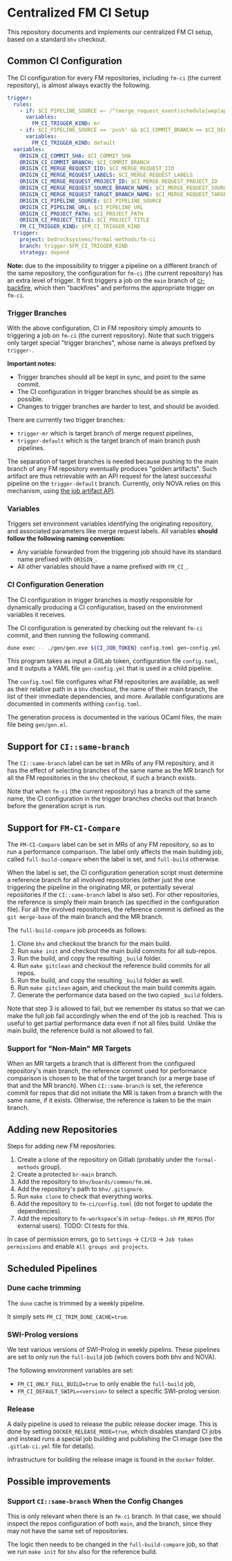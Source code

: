 Centralized FM CI Setup
=======================

This repository documents and implements our centralized FM CI setup, based on
a standard `bhv` checkout.

## Common CI Configuration

The CI configuration for every FM repositories, including `fm-ci` (the current
repository), is almost always exactly the following.
```yaml
trigger:
  rules:
    - if: $CI_PIPELINE_SOURCE =~ /^(merge_request_event|schedule|wep|api)$/
      variables:
        FM_CI_TRIGGER_KIND: mr
    - if: $CI_PIPELINE_SOURCE == 'push' && $CI_COMMIT_BRANCH == $CI_DEFAULT_BRANCH
      variables:
        FM_CI_TRIGGER_KIND: default
  variables:
    ORIGIN_CI_COMMIT_SHA: $CI_COMMIT_SHA
    ORIGIN_CI_COMMIT_BRANCH: $CI_COMMIT_BRANCH
    ORIGIN_CI_MERGE_REQUEST_IID: $CI_MERGE_REQUEST_IID
    ORIGIN_CI_MERGE_REQUEST_LABELS: $CI_MERGE_REQUEST_LABELS
    ORIGIN_CI_MERGE_REQUEST_PROJECT_ID: $CI_MERGE_REQUEST_PROJECT_ID
    ORIGIN_CI_MERGE_REQUEST_SOURCE_BRANCH_NAME: $CI_MERGE_REQUEST_SOURCE_BRANCH_NAME
    ORIGIN_CI_MERGE_REQUEST_TARGET_BRANCH_NAME: $CI_MERGE_REQUEST_TARGET_BRANCH_NAME
    ORIGIN_CI_PIPELINE_SOURCE: $CI_PIPELINE_SOURCE
    ORIGIN_CI_PIPELINE_URL: $CI_PIPELINE_URL
    ORIGIN_CI_PROJECT_PATH: $CI_PROJECT_PATH
    ORIGIN_CI_PROJECT_TITLE: $CI_PROJECT_TITLE
    FM_CI_TRIGGER_KIND: $FM_CI_TRIGGER_KIND
  trigger:
    project: bedrocksystems/formal-methods/fm-ci
    branch: trigger-$FM_CI_TRIGGER_KIND
    strategy: depend
```

**Note:** due to the impossibility to trigger a pipeline on a different branch
of the same repository, the configuration for `fm-ci` (the current repository)
has an extra level of trigger. It first triggers a job on the `main` branch of
[ci-backfire](https://gitlab.com/bedrocksystems/formal-methods/ci-backfire),
which then "backfires" and performs the appropriate trigger on `fm-ci`.

### Trigger Branches

With the above configuration, CI in FM repository simply amounts to triggering
a job on `fm-ci` (the current repository). Note that such triggers only target
special "trigger branches", whose name is always prefixed by `trigger-`.

**Important notes:**
- Trigger branches should all be kept in sync, and point to the same commit.
- The CI configuration in trigger branches should be as simple as possible.
- Changes to trigger branches are harder to test, and should be avoided.

There are currently two trigger branches:
- `trigger-mr` which is target branch of merge request pipelines,
- `trigger-default` which is the target branch of main branch push pipelines.

The separation of target branches is needed because pushing to the main branch
of any FM repository eventually produces "golden artifacts". Such artifact are
thus retrievable with an API request for the latest successful pipeline on the
`trigger-default` branch. Currently, only NOVA relies on this mechanism, using
[the job artifact API](https://docs.gitlab.com/ee/api/job_artifacts.html).

### Variables

Triggers set environment variables identifying the originating repository, and
associated parameters like merge request labels. All variables **should follow
the following naming convention:**
- Any variable forwarded from the triggering job should have its standard name
  prefixed with `ORIGIN_`.
- All other variables should have a name prefixed with `FM_CI_`.

### CI Configuration Generation

The CI configuration in trigger branches is mostly responsible for dynamically
producing a CI configuration, based on the environment variables it receives.

The CI configuration is generated by checking out the relevant `fm-ci` commit,
and then running the following command.
```sh
dune exec -- ./gen/gen.exe ${CI_JOB_TOKEN} config.toml gen-config.yml
```
This program takes as input a GitLab token, configuration file `config.toml`,
and it outputs a YAML file `gen-config.yml` that is used in a child pipeline.

The `config.toml` file configures what FM repositories are available, as well
as their relative path in a `bhv` checkout, the name of their main branch, the
list of their immediate dependencies, and more. Available configurations are
documented in comments withing `config.toml`.

The generation process is documented in the various OCaml files, the main file
being `gen/gen.ml`.

## Support for `CI::same-branch`

The `CI::same-branch` label can be set in MRs of any FM repository, and it has
the effect of selecting branches of the same name as the MR branch for all the
FM repositories in the `bhv` checkout, if such a branch exists.

Note that when `fm-ci` (the current repository) has a branch of the same name,
the CI configuration in the trigger branches checks out that branch before the
generation script is run.

## Support for `FM-CI-Compare`

The `FM-CI-Compare` label can be set in MRs of any FM repository, so as to run
a performance comparison. The label only affects the main building job, called
`full-build-compare` when the label is set, and `full-build` otherwise.

When the label is set, the CI configuration generation script must determine a
reference branch for all involved repositories (either just the one triggering
the pipeline in the originating MR, or potentially several repositories if the
`CI::same-branch` label is also set). For other repositories, the reference is
simply their main branch (as specified in the configuration file). For all the
involved repositories, the reference commit is defined as the `git merge-base`
of the main branch and the MR branch.

The `full-build-compare` job proceeds as follows:
1. Clone `bhv` and checkout the branch for the main build.
2. Run `make init` and checkout the main build commits for all sub-repos.
3. Run the build, and copy the resulting `_build` folder.
4. Run `make gitclean` and checkout the reference build commits for all repos.
5. Run the build, and copy the resulting `_build` folder as well.
6. Run `make gitclean` again, and checkout the main build commits again.
7. Generate the performance data based on the two copied `_build` folders.

Note that step 3 is allowed to fail, but we remember its status so that we can
make the full job fail accordingly when the end of the job is reached. This is
useful to get partial performance data even if not all files build. Unlike the
main build, the reference build is not allowed to fail.

### Support for "Non-Main" MR Targets

When an MR targets a branch that is different from the configured repository's
main branch, the reference commit used for performance comparison is chosen to
be that of the target branch (or a merge base of that and the MR branch). When
`CI::same-branch` is set, the reference commit for repos that did not initiate
the MR is taken from a branch with the same name, if it exists. Otherwise, the
reference is taken to be the main branch.

## Adding new Repositories

Steps for adding new FM repositories:
1. Create a clone of the repository on Gitlab (probably under the 
   `formal-methods` group).
2. Create a protected `br-main` branch.
3. Add the repository to `bhv/boards/common/fm.mk`.
4. Add the repository's path to `bhv/.gitignore`.
5. Run `make clone` to check that everything works.
6. Add the repository to `fm-ci/config.toml` (do not forget to update the
   dependencies).
7. Add the repository to `fm-workspace`'s in `setup-fmdeps.sh` `FM_REPOS` (for external users). TODO: CI tests for this.

In case of permission errors, go to `Settings` -> `CI/CD` -> `Job token 
permissions` and enable `All groups and projects`.

## Scheduled Pipelines

### Dune cache trimming

The `dune` cache is trimmed by a weekly pipeline.

It simply sets `FM_CI_TRIM_DUNE_CACHE=true`.

### SWI-Prolog versions

We test various versions of SWI-Prolog in weekly pipelins. These pipelines are
set to only run the `full-build` job (which covers both bhv and NOVA).

The following environment variables are set:
- `FM_CI_ONLY_FULL_BUILD=true` to only enable the `full-build` job,
- `FM_CI_DEFAULT_SWIPL=<version>` to select a specific SWI-prolog version.

### Release

A daily pipeline is used to release the public release docker image. This is
done by setting `DOCKER_RELEASE_MODE=true`, which disables standard CI jobs
and instead runs a special job building and publishing the CI image (see the
`.gitlab-ci.yml` file for details).

Infrastructure for building the release image is found in the `docker` folder.

## Possible improvements

### Support `CI::same-branch` When the Config Changes

This is only relevant when there is an `fm-ci` branch. In that case, we should
inspect the repos configuration of both `main`, and the branch, since they may
not have the same set of repositories.

The logic then needs to be changed in the `full-build-compare` job, so that we
run `make init` for `bhv` also for the reference build.
